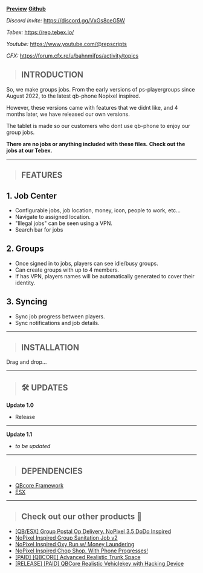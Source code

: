 **[Preview](https://youtu.be/xuSjrBG-gRY)**
**[Github](https://github.com/Rep-Scripts/rep-tablet)**

_Discord Invite:_ https://discord.gg/VxGs8ceG5W

_Tebex:_ https://rep.tebex.io/

_Youtube:_ https://www.youtube.com/@repscripts

_CFX:_ https://forum.cfx.re/u/bahnmifps/activity/topics

> ## **INTRODUCTION**

So, we make groups jobs. From the early versions of ps-playergroups since August 2022, to the latest qb-phone Nopixel inspired.

However, these versions came with features that we didnt like, and 4 months later, we have released our own versions.

The tablet is made so our customers who dont use qb-phone to enjoy our group jobs.

**There are no jobs or anything included with these files.**
**Check out the jobs at our Tebex.**

---

> ## **FEATURES**

## **1. Job Center**

- Configurable jobs, job location, money, icon, people to work, etc...
- Navigate to assigned location.
- "Illegal jobs" can be seen using a VPN.
- Search bar for jobs

## **2. Groups**

- Once signed in to jobs, players can see idle/busy groups.
- Can create groups with up to 4 members.
- If has VPN, players names will be automatically generated to cover their identity.

## **3. Syncing**

- Sync job progress between players.
- Sync notifications and job details.

---

> ## **INSTALLATION**

Drag and drop...

---

> ## **🛠️ UPDATES**

**Update 1.0**

- Release

---

**Update 1.1**

- _to be updated_

---

> ## **DEPENDENCIES**

- [QBcore Framework](https://github.com/qbcore-framework)
- [ESX](https://github.com/esx-framework)

---

> ## **Check out our other products** :star2:

- [[QB/ESX] Group Postal Op Delivery. NoPixel 3.5 DoDo Inspired](https://forum.cfx.re/t/qb-esx-group-postal-op-delivery-nopixel-3-5-dodo-inspired/4894624/29)
- [NoPixel Inspired Group Sanitation Job v2](https://forum.cfx.re/t/nopixel-inspired-group-sanitation-job-v2/4929184/5)
- [NoPixel Inspired Oxy Run w/ Money Laundering](https://forum.cfx.re/t/nopixel-inspired-oxy-run-w-money-laundering/4941107/10)
- [NoPixel Inspired Chop Shop. With Phone Progresses!](https://forum.cfx.re/t/nopixel-inspired-chop-shop-with-phone-progresses/4942864/5)
- [[PAID] [QBCORE] Advanced Realistic Trunk Space](https://forum.cfx.re/t/paid-qbcore-advanced-realistic-trunk-space/4891965/2)
- [[RELEASE] [PAID] QBCore Realistic Vehiclekey with Hacking Device](https://forum.cfx.re/t/release-paid-qbcore-realistic-vehiclekey-with-hacking-device/4891955/10)
